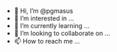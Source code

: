 - 👋 Hi, I’m @pgmasus
- 👀 I’m interested in ...
- 🌱 I’m currently learning ...
- 💞️ I’m looking to collaborate on ...
- 📫 How to reach me ...

<!---
pgmasus/pgmasus is a ✨ special ✨ repository because its `README.md` (this file) appears on your GitHub profile.
You can click the Preview link to take a look at your changes.
--->
